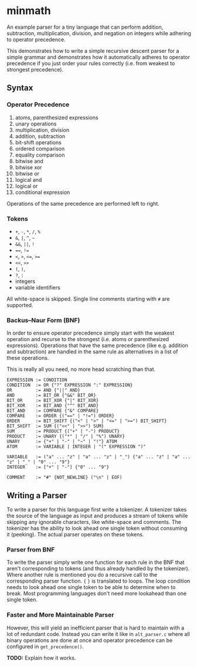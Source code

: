 minmath
=======

An example parser for a tiny language that can perform addition, subtraction,
multiplication, division, and negation on integers while adhering to operator
precedence.

This demonstrates how to write a simple recursive descent parser for a simple
grammar and demonstrates how it automatically adheres to operator precedence
if you just order your rules correctly (i.e. from weakest to strongest
precedence).

Syntax
------

### Operator Precedence

1. atoms, parenthesized expressions
2. unary operations
3. multiplication, division
4. addition, subtraction
5. bit-shift operations
6. ordered comparison
7. equality comparison
8. bitwise and
9. bitwise xor
10. bitwise or
11. logical and
12. logical or
13. conditional expression

Operations of the same precedence are performed left to right.

### Tokens

- `+`, `-`, `*`, `/`, `%`
- `&`, `|`, `^`, `~`
- `&&`, `||`, `!`
- `==`, `!=`
- `<`, `>`, `<=`, `>=`
- `<<`, `>>`
- `(`, `)`,
- `?`, `:`
- integers
- variable identifiers

All white-space is skipped. Single line comments starting with `#` are supported.

### Backus–Naur Form (BNF)

In order to ensure operator precedence simply start with the weakest operation
and recurse to the strongest (i.e. atoms or parenthesized expressions).
Operations that have the same precedence (like e.g. addition and subtraction)
are handled in the same rule as alternatives in a list of these operations.

This is really all you need, no more head scratching than that.

```BNF
EXPRESSION := CONDITION
CONDITION  := OR {"?" EXPRESSION ":" EXPRESSION}
OR         := AND {"||" AND}
AND        := BIT_OR {"&&" BIT_OR}
BIT_OR     := BIT_XOR {"|" BIT_XOR}
BIT_XOR    := BIT_AND {"^" BIT_AND}
BIT_AND    := COMPARE {"&" COMPARE}
COMPARE    := ORDER {("==" | "!=") ORDER}
ORDER      := BIT_SHIFT {("<" | ">" | "<=" | ">=") BIT_SHIFT}
BIT_SHIFT  := SUM {("<<" | ">>") SUM}
SUM        := PRODUCT {("+" | "-") PRODUCT}
PRODUCT    := UNARY {("*" | "/" | "%") UNARY}
UNARY      := {"+" | "-" | "~" | "!"} ATOM
ATOM       := VARIABLE | INTEGER | "(" EXPRESSION ")"

VARIABLE   := ("a" ... "z" | "a" ... "z" | "_") {"a" ... "z" | "a" ... "z" | "_" | "0" ... "9"}
INTEGER    := ["+" | "-"] {"0" ... "9"}

COMMENT    := "#" {NOT_NEWLINE} ("\n" | EOF)
```

Writing a Parser
----------------

To write a parser for this language first write a tokenizer. A tokenizer takes
the source of the language as input and produces a stream of tokens while
skipping any ignorable characters, like white-space and comments. The tokenizer
has the ability to look ahead one single token without consuming it (peeking).
The actual parser operates on these tokens.

### Parser from BNF

To write the parser simply write one function for each rule in the BNF that
aren't corresponding to tokens (and thus already handled by the tokenizer).
Where another rule is mentioned you do a recursive call to the corresponding
parser function. `{` `}` is translated to loops. The loop condition needs to
look ahead one single token to be able to determine when to break. Most
programming languages don't need more lookahead than one single token.

### Faster and More Maintainable Parser

However, this will yield an inefficient parser that is hard to maintain with
a lot of redundant code. Instead you can write it like in `alt_parser.c`
where all binary operations are done at once and operator precedence can
be configured in `get_precedence()`.

**TODO:** Explain how it works.
